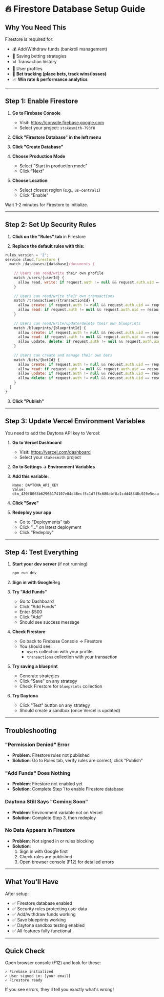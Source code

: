 # 🔥 Firestore Database Setup Guide

## Why You Need This
Firestore is required for:
- 💰 Add/Withdraw funds (bankroll management)
- 💾 Saving betting strategies
- 📊 Transaction history
- 👤 User profiles
- 🎯 **Bet tracking (place bets, track wins/losses)**
- 📈 **Win rate & performance analytics**

---

## Step 1: Enable Firestore

1. **Go to Firebase Console**
   - Visit: https://console.firebase.google.com
   - Select your project: `stakesmith-793f8`

2. **Click "Firestore Database" in the left menu**

3. **Click "Create Database"**

4. **Choose Production Mode**
   - Select "Start in production mode"
   - Click "Next"

5. **Choose Location**
   - Select closest region (e.g., `us-central1`)
   - Click "Enable"

Wait 1-2 minutes for Firestore to initialize.

---

## Step 2: Set Up Security Rules

1. **Click on the "Rules" tab** in Firestore

2. **Replace the default rules with this:**

```javascript
rules_version = '2';
service cloud.firestore {
  match /databases/{database}/documents {
    
    // Users can read/write their own profile
    match /users/{userId} {
      allow read, write: if request.auth != null && request.auth.uid == userId;
    }
    
    // Users can read/write their own transactions
    match /transactions/{transactionId} {
      allow create: if request.auth != null && request.auth.uid == request.resource.data.userId;
      allow read: if request.auth != null && request.auth.uid == resource.data.userId;
    }
    
    // Users can read/write/update/delete their own blueprints
    match /blueprints/{blueprintId} {
      allow create: if request.auth != null && request.auth.uid == request.resource.data.userId;
      allow read: if request.auth != null && request.auth.uid == resource.data.userId;
      allow update, delete: if request.auth != null && request.auth.uid == resource.data.userId;
    }
    
    // Users can create and manage their own bets
    match /bets/{betId} {
      allow create: if request.auth != null && request.auth.uid == request.resource.data.userId;
      allow read: if request.auth != null && request.auth.uid == resource.data.userId;
      allow update: if request.auth != null && request.auth.uid == resource.data.userId;
      allow delete: if request.auth != null && request.auth.uid == resource.data.userId;
    }
  }
}
```

3. **Click "Publish"**

---

## Step 3: Update Vercel Environment Variables

You need to add the Daytona API key to Vercel:

1. **Go to Vercel Dashboard**
   - Visit: https://vercel.com/dashboard
   - Select your `stakesmith` project

2. **Go to Settings → Environment Variables**

3. **Add this variable:**
   ```
   Name: DAYTONA_API_KEY
   Value: dtn_420f8063b62966174107e84d48ecf5c1d7f5c680abf8a1cdd48348c020e5eaa9
   ```

4. **Click "Save"**

5. **Redeploy your app**
   - Go to "Deployments" tab
   - Click "..." on latest deployment
   - Click "Redeploy"

---

## Step 4: Test Everything

1. **Start your dev server** (if not running)
   ```bash
   npm run dev
   ```

2. **Sign in with Google**Reg

3. **Try "Add Funds"**
   - Go to Dashboard
   - Click "Add Funds"
   - Enter $500
   - Click "Add"
   - Should see success message

4. **Check Firestore**
   - Go back to Firebase Console → Firestore
   - You should see:
     - `users` collection with your profile
     - `transactions` collection with your transaction

5. **Try saving a blueprint**
   - Generate strategies
   - Click "Save" on any strategy
   - Check Firestore for `blueprints` collection

6. **Try Daytona**
   - Click "Test" button on any strategy
   - Should create a sandbox (once Vercel is updated)

---

## Troubleshooting

### "Permission Denied" Error
- **Problem**: Firestore rules not published
- **Solution**: Go to Rules tab, verify rules are correct, click "Publish"

### "Add Funds" Does Nothing
- **Problem**: Firestore not enabled yet
- **Solution**: Complete Step 1 to enable Firestore database

### Daytona Still Says "Coming Soon"
- **Problem**: Environment variable not on Vercel
- **Solution**: Complete Step 3, then redeploy

### No Data Appears in Firestore
- **Problem**: Not signed in or rules blocking
- **Solution**: 
  1. Sign in with Google first
  2. Check rules are published
  3. Open browser console (F12) for detailed errors

---

## What You'll Have

After setup:
- ✅ Firestore database enabled
- ✅ Security rules protecting user data
- ✅ Add/withdraw funds working
- ✅ Save blueprints working
- ✅ Daytona sandbox testing enabled
- ✅ All features fully functional

---

## Quick Check

Open browser console (F12) and look for these:
```
✓ Firebase initialized
✓ User signed in: [your email]
✓ Firestore ready
```

If you see errors, they'll tell you exactly what's wrong!
